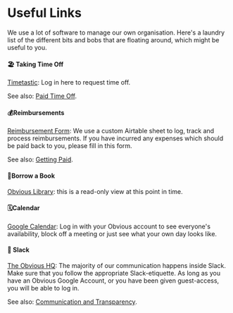 # Useful Links

We use a lot of software to manage our own organisation. Here's a laundry list of the different bits and bobs that are floating around, which might be useful to you.

#### 🏖 Taking Time Off

[Timetastic](https://app.timetastic.co.uk/wallchart): Log in here to request time off. 

See also: [Paid Time Off](../benefits-and-perks/paid-time-off.md).

#### 💰Reimbursements

[Reimbursement Form](https://airtable.com/shr5G5ZUPkbYIPeac): We use a custom Airtable sheet to log, track and process reimbursements. If you have incurred any expenses which should be paid back to you, please fill in this form.

See also: [Getting Paid](getting-paid.md).

#### 📔Borrow a Book

[Obvious Library](https://airtable.com/shr9bjAqUqqpY8pWp/tblfcet3KFsNkVINQ?blocks=hide): this is a read-only view at this point in time.

#### 🗓Calendar

[Google Calendar](https://calendar.obvious.in/): Log in with your Obvious account to see everyone's availability, block off a meeting or just see what your own day looks like.

#### 💬 Slack

[The Obvious HQ](https://obvious-hq.slack.com/): The majority of our communication happens inside Slack. Make sure that you follow the appropriate Slack-etiquette. As long as you have an Obvious Google Account, or you have been given guest-access, you will be able to log in.

See also: [Communication and Transparency](../how-we-work/communication-and-transparency.md).


